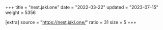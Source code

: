 +++
title = "nest.jakl.one"
date = "2022-03-22"
updated = "2023-07-15"
weight = 5356

[extra]
source = "https://nest.jakl.one/"
ratio = 31
size = 5
+++
